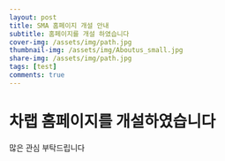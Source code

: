 ```yaml
---
layout: post
title: SMA 홈페이지 개설 안내
subtitle: 홈페이지를 개설 하였습니다
cover-img: /assets/img/path.jpg
thumbnail-img: /assets/img/Aboutus_small.jpg
share-img: /assets/img/path.jpg
tags: [test]
comments: true
---
```


# 차랩 홈페이지를 개설하였습니다

많은 관심 부탁드립니다
